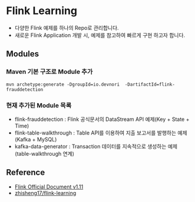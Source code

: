 # Flink Learning

- 다양한 Flink 예제를 하나의 Repo로 관리합니다.
- 새로운 Flink Application 개발 시, 예제를 참고하여 빠르게 구현 하고자 합니다.

## Modules
### Maven 기본 구조로 Module 추가

```
mvn archetype:generate -DgroupId=io.devnori  -DartifactId=flink-frauddetection
```

### 현재 추가된 Module 목록
- flink-frauddetection : Flink 공식문서의 DataStream API 예제(Key + State + Time)
- flink-table-walkthrough : Table API를 이용하여 지출 보고서를 발행하는 예제(Kafka + MySQL)
- kafka-data-generator : Transaction 데이터를 지속적으로 생성하는 예제(table-walkthrough 연계) 

## Reference

- [Flink Official Document v1.11](https://ci.apache.org/projects/flink/flink-docs-release-1.11)
- [zhisheng17/flink-learning](https://github.com/zhisheng17/flink-learning)